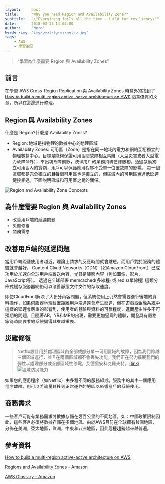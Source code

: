 ```yaml
---
layout:     post
title:      "Why you need Region and Availability Zone?"
subtitle:   "\"Everything fails all the time — build for resiliency\""
date:       2018-03-23 14:02:00
author:     "Nero"
header-img: "img/post-bg-os-metro.jpg"
tags:
    - AWS
    - 學習筆記
---
```


> “學習為什麼需要 Region 與 Availability Zones”

## 前言

在學習 AWS Cross-Region Replication 與 Availability Zones 時意外的找到了 [How to build a multi-region active-active architecture on AWS](https://read.acloud.guru/why-and-how-do-we-build-a-multi-region-active-active-architecture-6d81acb7d208) 這篇優質的文章，所以在這邊進行整理。

## Region 與 Availability Zones
什麼是 Region?什麼是 Availability Zones?
- Region: 地域是指物理的數據中心的地理區域
- Availability Zones: 可用區（Zone）是指在同一地域內電力和網絡互相獨立的物理數據中心。目標是能夠保證可用區間故障相互隔離（大型災害或者大型電力故障除外），不出現故障擴散，使得用戶的業務持續在線服務。通過啟動獨立可用區內的實例，用戶可以保護應用程序不受單一位置故障的影響。
每一個區域都是完全獨立的且每個可用區也是獨立的，但區域內的可用區通過低延遲鏈接相連。下圖説明區域和可用區之間的關係。

![Region and Availability Zone Concepts](https://docs.aws.amazon.com/zh_cn/AWSEC2/latest/UserGuide/images/aws_regions.png)

## 為什麼需要 Region 與 Availability Zones
- 改善用戶端的延遲問題
- 災難修復
- 商務需求

## 改善用戶端的延遲問題
當用戶端距離使用者越近，理論上請求的反應時間就會越短，而用戶對於服務的體驗就會越好。
Content Cloud Networks（CDN）（如Amazon CloudFront）已成功用於加速向全球用戶端傳送內容，尤其是靜態內容（例如圖像，影片，JavaScript等）。
透過在全球部署 memcached(多線程) 或 redis(單線程) 這類分佈式緩存服務器網絡可以改善靜態文件文件的存取速度。

即使CloudFront解決了大部分內容問題，但系統使用上仍然會需要進行後端的資料操作，如果伺服器地理位置距離用戶端過遠會產生延遲，但在遊戲或金融系統中這樣的延遲會嚴重的影響到，使用者的體驗與資料的可靠程度，進而產生許多不可預期的問題，且隨著AR，VR和MR的出現，需要更加逼真的體驗，開發具有嚴格等待時間要求的系統變得越來越重要。

## 災難修復

> Netflix設計用於處理區域內全部或部分單一可用區域的故障，因為我們跨越三個區域運行，並且在兩個區域都不會丟失功能。我們正在努力擴展我們的彈性以處理部分或全部區域性停電。艾德里安科克羅夫特。[(link)](https://medium.com/netflix-techblog/a-closer-look-at-the-christmas-eve-outage-d7b409a529ee)
![區域防災能力](https://cdn-images-1.medium.com/max/1600/1*e1Xht1m5hZF5S07my4gbZg.png)

如果您的應用程序（如Netflix）由多種不同的服務組成，服務中的其中一個應用程序故障，則可以將流量轉移到正常運作的地區以影響用戶的系統使用。

## 商務需求
一些客戶可能有業務需求將數據存儲在幾百公里的不同地區。如：中國政策限制因此，這些客戶必須將數據存儲在多個地區。由於AWS目前在全球擁有18個地區，分佈在美洲，亞太地區，歐洲，中東和非洲地區，因此這種趨勢越來越普遍。

## 參考資料

[How to build a multi-region active-active architecture on AWS](https://read.acloud.guru/why-and-how-do-we-build-a-multi-region-active-active-architecture-6d81acb7d208)

[Regions and Availability Zones - Amazon](https://docs.aws.amazon.com/AWSEC2/latest/UserGuide/using-regions-availability-zones.html)

[AWS Glossary - Amazon](https://docs.aws.amazon.com/general/latest/gr/glos-chap.html)
